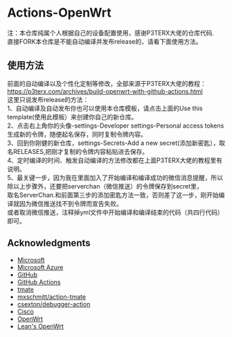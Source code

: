 # Actions-OpenWrt

注：本仓库纯属个人根据自己的设备配置使用，感谢P3TERX大佬的仓库代码.</br>
     直接FORK本仓库是不能自动编译并发布release的，请看下面使用方法。

## 使用方法

前面的自动编译以及个性化定制等修改，全部来源于P3TERX大佬的教程：https://p3terx.com/archives/build-openwrt-with-github-actions.html </br>
这里只说发布release的方法：</br>
 1、自动编译及自动发布你也可以使用本仓库模板，请点击上面的Use this template(使用此模板）来创建你自己的新仓库。</br>
 2、点击右上角你的头像-settings-Developer settings-Personal access tokens生成新的令牌，随便起名保存，同时复制令牌内容。</br>
 3、回到你刚健的新仓库，settings-Secrets-Add a new secret(添加新密匙），取名RELEASES,把刚才复制的令牌内容粘贴进去保存。</br>
 4、定时编译的时间、触发自动编译的方法修改都在上面P3TERX大佬的教程里有说明。 </br>
 5、最关键一步，因为我在里面加入了开始编译和编译成功的微信消息提醒，所以除以上步骤外，还要把serverchan（微信推送）的令牌保存到secret里，</br>
    取名ServerChan.和前面第三步的添加密匙方法一致，否则差了这一步，刚开始编译就因为微信推送找不到令牌而宣告失败。</br>
    或者取消微信推送，注释掉yml文件中开始编译和编译结束的代码（共四行代码）即可。</br>
## Acknowledgments

- [Microsoft](https://www.microsoft.com)
- [Microsoft Azure](https://azure.microsoft.com)
- [GitHub](https://github.com)
- [GitHub Actions](https://github.com/features/actions)
- [tmate](https://github.com/tmate-io/tmate)
- [mxschmitt/action-tmate](https://github.com/mxschmitt/action-tmate)
- [csexton/debugger-action](https://github.com/csexton/debugger-action)
- [Cisco](https://www.cisco.com/)
- [OpenWrt](https://github.com/openwrt/openwrt)
- [Lean's OpenWrt](https://github.com/coolsnowwolf/lede)
